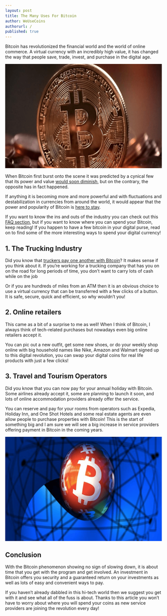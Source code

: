 ```yaml
---
layout: post
title: The Many Uses For Bitcoin
author: WeUseCoins
authorurl: /
published: true
---
```


<p>Bitcoin has revolutionized the financial world and the world of online commerce. A virtual currency with an incredibly high value, it has changed the way that people save, trade, invest, and purchase in the digital age.
<p><img src="/images/the-many-uses-for-bitcoin.png" width="700" height="334"/>
<p>When Bitcoin first burst onto the scene it was predicted by a cynical few that its power and value <a href="http://fortune.com/2015/09/21/bitcoin-here-to-stay/">would soon diminish</a>, but on the contrary, the opposite has in fact happened.
<p>If anything it is becoming more and more powerful and with fluctuations and destabilization in currencies from around the world, it would appear that the power and popularity of Bitcoin is <a href="http://www.telegraph.co.uk/finance/currency/11434904/Bitcoin-revolution-could-be-the-next-internet-says-Bank-of-England.html">here to stay</a>.
<p>If you want to know the ins and outs of the industry you can check out this <a href="/en/questions/">FAQ section</a>, but if you want to know where you can spend your Bitcoin, keep reading! If you happen to have a few bitcoin in your digital purse, read on to find some of the more interesting ways to spend your digital currency!
<p><h2>1. The Trucking Industry</h2>
<p>Did you know that <a href="https://www.truckdrivingjobs.com/itrucking.html">truckers pay one another with Bitcoin</a>? It makes sense if you think about it. If you’re working for a trucking company that has you on on the road for long periods of time, you don’t want to carry lots of cash while on the job
<p>Or if you are hundreds of miles from an ATM then it is an obvious choice to use a virtual currency that can be transferred with a few clicks of a button. It is safe, secure, quick and efficient, so why wouldn’t you!
<p><h2>2. Online retailers</h2>
<p>This came as a bit of a surprise to me as well! When I think of Bitcoin, I always think of tech-related purchases but nowadays even big online retailers accept it.
<p>You can pic out a new outfit, get some new shoes, or do your weekly shop online with big household names like Nike, Amazon and Walmart signed up to this digital revolution, you can swap your digital coins for real life products with just a few clicks!
<p><h2>3. Travel and Tourism Operators</h2>
<p>Did you know that you can now pay for your annual holiday with Bitcoin. Some airlines already accept it, some are planning to launch it soon, and lots of online accommodation providers already offer the service.
<p>You can reserve and pay for your rooms from operators such as Expedia, Holiday Inn, and One Shot Hotels and some real estate agents are even allow people to purchase properties with Bitcoin! This is the start of something big and I am sure we will see a big increase in service providers offering payment in Bitcoin in the coming years.
<p><img src="/images/more-uses-for-bitcoin.png" width="700" height="334"/>
<p><h2>Conclusion</h2>
<p>With the Bitcoin phenomenon showing no sign of slowing down, it is about time that you get with the program and get involved. An investment in Bitcoin offers you security and a guaranteed return on your investments as well as lots of easy and convenient ways to pay.
<p>If you haven’t already dabbled in this hi-tech world then we suggest you get with it and see what all of the fuss is about. Thanks to this article you won’t have to worry about where you will spend your coins as new service providers are joining the revolution every day!
